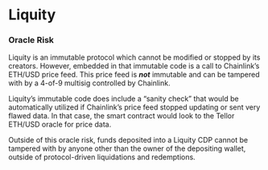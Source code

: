 # Liquity

### Oracle Risk

Liquity is an immutable protocol which cannot be modified or stopped by its creators. However, embedded in that immutable code is a call to Chainlink’s ETH/USD price feed. This price feed is ***not*** immutable and can be tampered with by a 4-of-9 multisig controlled by Chainlink.

Liquity’s immutable code does include a “sanity check” that would be automatically utilized if Chainlink’s price feed stopped updating or sent very flawed data. In that case, the smart contract would look to the Tellor ETH/USD oracle for price data.

Outside of this oracle risk, funds deposited into a Liquity CDP cannot be tampered with by anyone other than the owner of the depositing wallet, outside of protocol-driven liquidations and redemptions.
